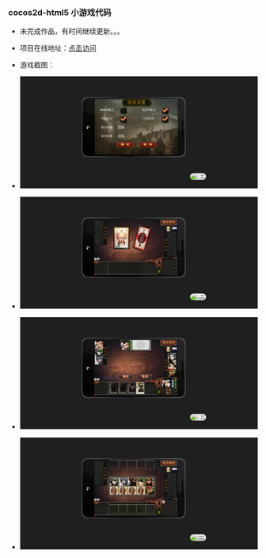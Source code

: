### cocos2d-html5 小游戏代码

* 未完成作品，有时间继续更新。。。
*  项目在线地址：[点击访问](http://120.24.68.145:8080/LTK/) 

* 游戏截图：
* ![游戏设置](https://github.com/wteam-xq/LTK/blob/master/s_game_setting.png)
* ![游戏开始](https://github.com/wteam-xq/LTK/blob/master/s_game_start.png)
* ![游戏初始化卡牌](https://github.com/wteam-xq/LTK/blob/master/s_init_card.png)
* ![选择武将](https://github.com/wteam-xq/LTK/blob/master/s_sel_hero.png)